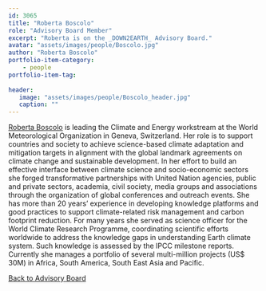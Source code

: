 ```yaml
---
id: 3065
title: "Roberta Boscolo"
role: "Advisory Board Member"
excerpt: "Roberta is on the _DOWN2EARTH_ Advisory Board."
avatar: "assets/images/people/Boscolo.jpg"
author: "Roberta Boscolo"
portfolio-item-category:
    - people
portfolio-item-tag:
    
header:
   image: "assets/images/people/Boscolo_header.jpg"
   caption: ""
---
```


[Roberta Boscolo](https://www.wemcouncil.org/wp/team/roberta-boscolo/) is leading the Climate and Energy workstream at the World Meteorological Organization in Geneva, Switzerland. Her role is to support countries and society to achieve science-based climate adaptation and mitigation targets in alignment with the global landmark agreements on climate change and sustainable development. In her effort to build an effective interface between climate science and socio-economic sectors she forged transformative partnerships with United Nation agencies, public and private sectors, academia, civil society, media groups and associations through the organization of global conferences and outreach events. She has more than 20 years’ experience in developing knowledge platforms and good practices to support climate-related risk management and carbon footprint reduction. For many years she served as science officer for the World Climate Research Programme, coordinating scientific efforts worldwide to address the knowledge gaps in understanding Earth climate system. Such knowledge is assessed by the IPCC milestone reports.  Currently she manages a portfolio of several multi-million projects (US$ 30M) in Africa, South America, South East Asia and Pacific.  

[Back to Advisory Board](/advisory_board/)